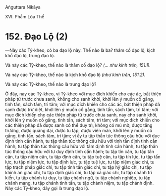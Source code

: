 Aṅguttara Nikāya

XVI. Phẩm Lõa Thể

# 152. Ðạo Lộ (2)

—Này các Tỷ-kheo, có ba đạo lộ này. Thế nào là ba? thâm cố đạo lộ, kịch khổ đạo lộ, trung đạo lộ.

Và này các Tỷ-kheo, thế nào là thâm cố đạo lộ? _(... như kinh trên, 151.1)._

Và này các Tỷ-kheo, thế nào là kịch khổ đạo lộ _(như kinh trên, 151.2)._

Và này các Tỷ-kheo, thế nào là trung đạo lộ?

Ở đây, này các Tỷ-kheo, vị Tỷ-kheo với mục đích khiến cho các ác, bất thiện pháp từ trước chưa sanh, không cho sanh khởi, khởi lên ý muốn cố gắng, tinh tấn, sách tâm, trì tâm; với mục đích khiến cho các ác, bất thiện pháp đã sanh được trừ diệt, khởi lên ý muốn cố gắng, tinh tấn, sách tâm, trì tâm; với mục đích khiến cho các thiện pháp từ trước chưa sanh, nay cho sanh khởi, khởi lên ý muốn cố gắng, tinh tấn, sách tâm, trì tâm; với mục đích khiến cho các thiện pháp đã được sanh có thể duy trì, không có mù mờ, được tăng trưởng, được quảng đại, được tu tập, được viên mãn, khởi lên ý muốn cố gắng, tinh tấn, sách tâm, trì tâm; vị ấy tu tập thần túc thông câu hữu với dục định tinh cần hành, tu tập thần túc thông câu hữu với tinh tấn định tinh cần hành, tu tập thần túc thông câu hữu với tâm định tinh cần hành, tu tập thần túc thông câu hữu với tư duy định tinh cần hành; tu tập tín căn, tu tập tấn căn, tu tập niệm căn, tu tập định căn, tu tập tuệ căn, tu tập tín lực, tu tập tấn lực, tu tập niệm lực, tu tập định lực, tu tập tuệ lực, tu tập niệm giác chi, tu tập trạch pháp giác chi, tu tập tinh tấn giác chi, tu tập hỷ giác chi, tu tập khinh an giác chi, tu tập định giác chi, tu tập xả giác chi, tu tập chánh tri kiến, tu tập chánh tư duy, tu tập chánh ngữ, tu tập chánh nghiệp, tu tập chánh mạng, tu tập chánh tinh tấn, tu tập chánh niệm, tu tập chánh định. Này các Tỷ-kheo, đây gọi là trung đạo lộ.

